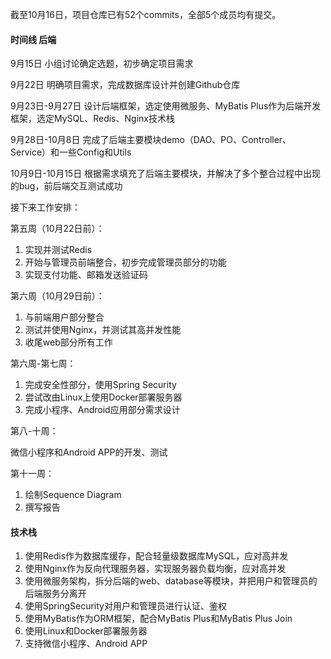 截至10月16日，项目仓库已有52个commits，全部5个成员均有提交。

#### 时间线 后端

9月15日 小组讨论确定选题，初步确定项目需求

9月22日 明确项目需求，完成数据库设计并创建Github仓库

9月23日-9月27日 设计后端框架，选定使用微服务、MyBatis Plus作为后端开发框架，选定MySQL、Redis、Nginx技术栈

9月28日-10月8日 完成了后端主要模块demo（DAO、PO、Controller、Service）和一些Config和Utils

10月9日-10月15日 根据需求填充了后端主要模块，并解决了多个整合过程中出现的bug，前后端交互测试成功



接下来工作安排：

第五周（10月22日前）：

1. 实现并测试Redis
2. 开始与管理员前端整合，初步完成管理员部分的功能
3. 实现支付功能、邮箱发送验证码

第六周（10月29日前）：

1. 与前端用户部分整合
2. 测试并使用Nginx，并测试其高并发性能
3. 收尾web部分所有工作

第六周-第七周：

1. 完成安全性部分，使用Spring Security
2. 尝试改由Linux上使用Docker部署服务器
3. 完成小程序、Android应用部分需求设计

第八-十周：

微信小程序和Android APP的开发、测试

第十一周：

1. 绘制Sequence Diagram
2. 撰写报告



#### 技术栈

1. 使用Redis作为数据库缓存，配合轻量级数据库MySQL，应对高并发
2. 使用Nginx作为反向代理服务器，实现服务器负载均衡，应对高并发
3. 使用微服务架构，拆分后端的web、database等模块，并把用户和管理员的后端服务分离开
4. 使用SpringSecurity对用户和管理员进行认证、鉴权
5. 使用MyBatis作为ORM框架，配合MyBatis  Plus和MyBatis  Plus Join
6. 使用Linux和Docker部署服务器
7. 支持微信小程序、Android APP
